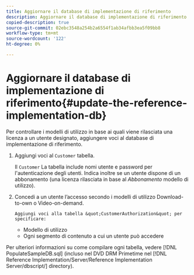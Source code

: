 ```yaml
---
title: Aggiornare il database di implementazione di riferimento
description: Aggiornare il database di implementazione di riferimento
copied-description: true
source-git-commit: 02ebc3548a254b2a6554f1ab34afbb3ea5f09bb8
workflow-type: tm+mt
source-wordcount: '122'
ht-degree: 0%

---
```


# Aggiornare il database di implementazione di riferimento{#update-the-reference-implementation-db}

Per controllare i modelli di utilizzo in base ai quali viene rilasciata una licenza a un utente designato, aggiungere voci al database di implementazione di riferimento.

1. Aggiungi voci al `Customer` tabella.

   Il `Customer` La tabella include nomi utente e password per l&#39;autenticazione degli utenti. Indica inoltre se un utente dispone di un abbonamento (una licenza rilasciata in base al *Abbonamento* modello di utilizzo).

1. Concedi a un utente l’accesso secondo i modelli di utilizzo Download-to-own o Video-on-demand.

       Aggiungi voci alla tabella &quot;CustomerAuthorization&quot; per specificare:
   
   * Modello di utilizzo
   * Ogni segmento di contenuto a cui un utente può accedere

Per ulteriori informazioni su come compilare ogni tabella, vedere [!DNL PopulateSampleDB.sql] (incluso nel DVD DRM Primetime nel [!DNL Reference Implementation/Server/Reference Implementation Server/dbscript/] directory).
